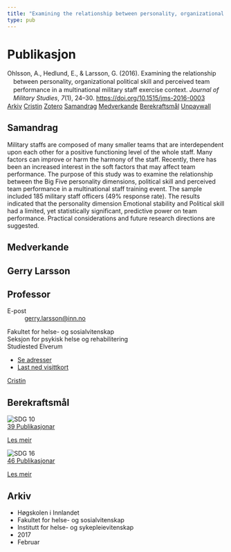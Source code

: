 ```yaml
---
title: "Examining the relationship between personality, organizational political skill and perceived team performance in a multinational military staff exercise context"
type: pub
---
```

<h1>Publikasjon</h1>
<article id="csl-bib-container-UHWXEQCL" class="csl-bib-container">
  <div class="csl-bib-body" style="line-height: 1.35; padding-left: 1em; text-indent:-1em;">
  <div class="csl-entry">Ohlsson, A., Hedlund, E., &amp; Larsson, G. (2016). Examining the relationship between personality, organizational political skill and perceived team performance in a multinational military staff exercise context. <i>Journal of Military Studies</i>, <i>7</i>(1), 24&#x2013;30. <a href="https://doi.org/10.1515/jms-2016-0003">https://doi.org/10.1515/jms-2016-0003</a></div>
</div>
  <div class="csl-bib-buttons">
    <a href="#taxonomy-article-UHWXEQCL" class="csl-bib-button">Arkiv</a>
    <a href="https://app.cristin.no/results/show.jsf?id=1452618" alt="Cristin URL" class="csl-bib-button">Cristin</a>
    <a href="http://zotero.org/groups/5022929/items/UHWXEQCL" alt="Zotero URL" class="csl-bib-button">Zotero</a>
    <a href="#abstract-article-UHWXEQCL" class="csl-bib-button">Samandrag</a>
    <a href="#contributors-article-UHWXEQCL" class="csl-bib-button">Medverkande</a>
    <a href="#sdg-article-UHWXEQCL" class="csl-bib-button">Berekraftsmål</a>
    <a href="https://sciendo.com/pdf/10.1515/jms-2016-0003" class="csl-bib-button">Unpaywall</a>
  </div>
  <div id="csl-bib-meta-container-UHWXEQCL"></div>
</article>
<div id="csl-bib-meta-UHWXEQCL" class="csl-bib-meta">
  <article id="abstract-article-UHWXEQCL" class="abstract-article">
    <h1>Samandrag</h1>
    Military staffs are composed of many smaller teams that are interdependent upon each other for a positive functioning level of the whole staff. Many factors can improve or harm the harmony of the staff. Recently, there has been an increased interest in the soft factors that may affect team performance. The purpose of this study was to examine the relationship between the Big Five personality dimensions, political skill and perceived team performance in a multinational staff training event. The sample included 185 military staff officers (49% response rate). The results indicated that the personality dimension Emotional stability and Political skill had a limited, yet statistically significant, predictive power on team performance. Practical considerations and future research directions are suggested.
  </article>
  <article id="contributors-article-UHWXEQCL" class="contributors-article">
    <h1>Medverkande</h1>
    <div class="personas">
<div class="vrtx-hinn-person-card">
<div class="photo">
<i class="lar la-user-circle missing-person"></i>
</div>
<div class="info">
<hgroup><h1>Gerry Larsson</h1>
<h2>Professor</h2>
</hgroup><dl>
<dt>E-post</dt>
<dd>
<a href="mailto:gerry.larsson@inn.no">gerry.larsson@inn.no</a>
</dd>
</dl>
<p>
Fakultet for helse- og sosialvitenskap<br>
Seksjon for psykisk helse og rehabilitering<br>
Studiested Elverum
</p>
<ul class="vrtx-hinn-links">
<li><a href="https://www.inn.no/finn-en-ansatt/gerry-larsson.html#vrtx-hinn-addresses">Se adresser</a></li>
<li><a href="https://www.inn.no/finn-en-ansatt/gerry-larsson.html?vrtx=vcf">Last ned visittkort</a></li>
</ul>
</div>
</div>
<a href="https://app.cristin.no/persons/show.jsf?id=50941" alt="Cristin URL" class="personas-cristin">Cristin</a>
</div>
  </article>
  <article id="sdg-article-UHWXEQCL" class="sdg-article">
    <h1>Berekraftsmål</h1>
    <div class="sdg-container"><div id="sdg10" class="sdg">
<img src="{{< params subfolder >}}images/sdg/sdg10_no.png" class="image" alt="SDG 10">
<div class="sdg-overlay">
<a href="{{< params subfolder >}}no/archive/?sdg=10#archive" class="sdg-publication-count"><span>39</span> Publikasjonar</a>
<p><a href="https://www.fn.no/om-fn/fns-baerekraftsmaal/mindre-ulikhet?lang=nno-NO" class="sdg-read-more">Les meir</a></p>
</div>
</div> <div id="sdg16" class="sdg">
<img src="{{< params subfolder >}}images/sdg/sdg16_no.png" class="image" alt="SDG 16">
<div class="sdg-overlay">
<a href="{{< params subfolder >}}no/archive/?sdg=16#archive" class="sdg-publication-count"><span>46</span> Publikasjonar</a>
<p><a href="https://www.fn.no/om-fn/fns-baerekraftsmaal/fred-rettferdighet-og-velfungerende-institusjoner?lang=nno-NO" class="sdg-read-more">Les meir</a></p>
</div>
</div></div>
  </article>
  <article id="taxonomy-article-UHWXEQCL" class="taxonomy-article">
    <h1>Arkiv</h1>
    <ul>
      <li>Høgskolen i Innlandet</li>
      <li>Fakultet for helse- og sosialvitenskap</li>
      <li>Institutt for helse- og sykepleievitenskap</li>
      <li>2017</li>
      <li>Februar</li>
    </ul>
  </article>
</div>
